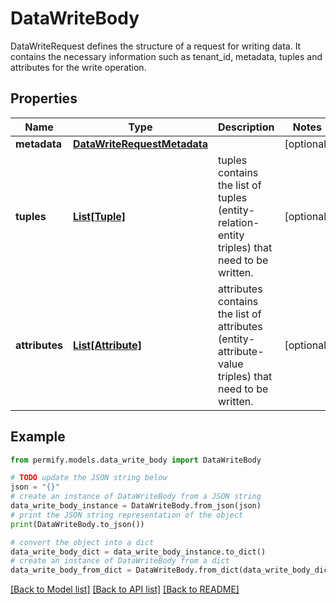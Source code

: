 # DataWriteBody

DataWriteRequest defines the structure of a request for writing data. It contains the necessary information such as tenant_id, metadata, tuples and attributes for the write operation.

## Properties

Name | Type | Description | Notes
------------ | ------------- | ------------- | -------------
**metadata** | [**DataWriteRequestMetadata**](DataWriteRequestMetadata.md) |  | [optional] 
**tuples** | [**List[Tuple]**](Tuple.md) | tuples contains the list of tuples (entity-relation-entity triples) that need to be written. | [optional] 
**attributes** | [**List[Attribute]**](Attribute.md) | attributes contains the list of attributes (entity-attribute-value triples) that need to be written. | [optional] 

## Example

```python
from permify.models.data_write_body import DataWriteBody

# TODO update the JSON string below
json = "{}"
# create an instance of DataWriteBody from a JSON string
data_write_body_instance = DataWriteBody.from_json(json)
# print the JSON string representation of the object
print(DataWriteBody.to_json())

# convert the object into a dict
data_write_body_dict = data_write_body_instance.to_dict()
# create an instance of DataWriteBody from a dict
data_write_body_from_dict = DataWriteBody.from_dict(data_write_body_dict)
```
[[Back to Model list]](../README.md#documentation-for-models) [[Back to API list]](../README.md#documentation-for-api-endpoints) [[Back to README]](../README.md)


